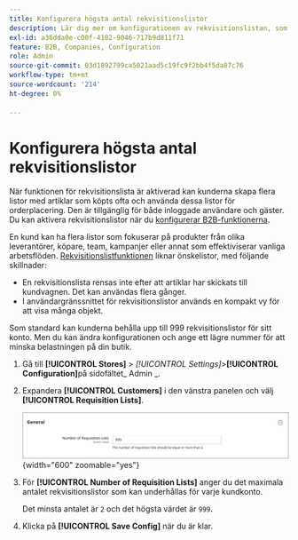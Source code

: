 ```yaml
---
title: Konfigurera högsta antal rekvisitionslistor
description: Lär dig mer om konfigurationen av rekvisitionslistan, som styr det högsta antal som kan upprätthållas för varje kundkonto.
exl-id: a36dda0e-c00f-4182-9046-717b9d811f71
feature: B2B, Companies, Configuration
role: Admin
source-git-commit: 03d1892799ca5021aad5c19fc9f2bb4f5da87c76
workflow-type: tm+mt
source-wordcount: '214'
ht-degree: 0%

---
```


# Konfigurera högsta antal rekvisitionslistor

När funktionen för rekvisitionslista är aktiverad kan kunderna skapa flera listor med artiklar som köpts ofta och använda dessa listor för orderplacering. Den är tillgänglig för både inloggade användare och gäster. Du kan aktivera rekvisitionslistor när du [konfigurerar B2B-funktionerna](enable-basic-features.md).

En kund kan ha flera listor som fokuserar på produkter från olika leverantörer, köpare, team, kampanjer eller annat som effektiviserar vanliga arbetsflöden. [Rekvisitionslistfunktionen](requisition-lists.md) liknar önskelistor, med följande skillnader:

- En rekvisitionslista rensas inte efter att artiklar har skickats till kundvagnen. Det kan användas flera gånger.
- I användargränssnittet för rekvisitionslistor används en kompakt vy för att visa många objekt.

Som standard kan kunderna behålla upp till 999 rekvisitionslistor för sitt konto. Men du kan ändra konfigurationen och ange ett lägre nummer för att minska belastningen på din butik.

1. Gå till **[!UICONTROL Stores]** > _[!UICONTROL Settings]_>**[!UICONTROL Configuration]**&#x200B;på sidofältet_ Admin _.

1. Expandera **[!UICONTROL Customers]** i den vänstra panelen och välj **[!UICONTROL Requisition Lists]**.

   ![Rekvisitionslistor - allmän inställning](./assets/requisition-lists-general.png){width="600" zoomable="yes"}

1. För **[!UICONTROL Number of Requisition Lists]** anger du det maximala antalet rekvisitionslistor som kan underhållas för varje kundkonto.

   Det minsta antalet är `2` och det högsta värdet är `999`.

1. Klicka på **[!UICONTROL Save Config]** när du är klar.
